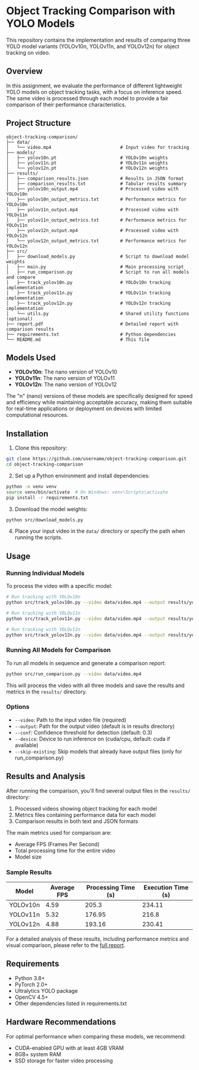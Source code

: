 # Object Tracking Comparison with YOLO Models

This repository contains the implementation and results of comparing three YOLO model variants (YOLOv10n, YOLOv11n, and YOLOv12n) for object tracking on video.

## Overview

In this assignment, we evaluate the performance of different lightweight YOLO models on object tracking tasks, with a focus on inference speed. The same video is processed through each model to provide a fair comparison of their performance characteristics.

## Project Structure

```
object-tracking-comparison/
├── data/
│   └── video.mp4                          # Input video for tracking
├── models/
│   ├── yolov10n.pt                        # YOLOv10n weights
│   ├── yolov11n.pt                        # YOLOv11n weights
│   └── yolov12n.pt                        # YOLOv12n weights
├── results/
│   ├── comparison_results.json            # Results in JSON format
│   ├── comparison_results.txt             # Tabular results summary
│   ├── yolov10n_output.mp4                # Processed video with YOLOv10n
│   ├── yolov10n_output_metrics.txt        # Performance metrics for YOLOv10n
│   ├── yolov11n_output.mp4                # Processed video with YOLOv11n
│   ├── yolov11n_output_metrics.txt        # Performance metrics for YOLOv11n
│   ├── yolov12n_output.mp4                # Processed video with YOLOv12n
│   └── yolov12n_output_metrics.txt        # Performance metrics for YOLOv12n
├── src/
│   ├── download_models.py                 # Script to download model weights
│   ├── main.py                            # Main processing script
│   ├── run_comparison.py                  # Script to run all models and compare
│   ├── track_yolov10n.py                  # YOLOv10n tracking implementation
│   ├── track_yolov11n.py                  # YOLOv11n tracking implementation
│   ├── track_yolov12n.py                  # YOLOv12n tracking implementation
│   └── utils.py                           # Shared utility functions (optional)
├── report.pdf                             # Detailed report with comparison results
├── requirements.txt                       # Python dependencies
└── README.md                              # This file
```

## Models Used

- **YOLOv10n**: The nano version of YOLOv10
- **YOLOv11n**: The nano version of YOLOv11
- **YOLOv12n**: The nano version of YOLOv12

The "n" (nano) versions of these models are specifically designed for speed and efficiency while maintaining acceptable accuracy, making them suitable for real-time applications or deployment on devices with limited computational resources.

## Installation

1. Clone this repository:
```bash
git clone https://github.com/username/object-tracking-comparison.git
cd object-tracking-comparison
```

2. Set up a Python environment and install dependencies:
```bash
python -m venv venv
source venv/bin/activate  # On Windows: venv\Scripts\activate
pip install -r requirements.txt
```

3. Download the model weights:
```bash
python src/download_models.py
```

4. Place your input video in the `data/` directory or specify the path when running the scripts.

## Usage

### Running Individual Models

To process the video with a specific model:

```bash
# Run tracking with YOLOv10n
python src/track_yolov10n.py --video data/video.mp4 --output results/yolov10n_output.mp4

# Run tracking with YOLOv11n
python src/track_yolov11n.py --video data/video.mp4 --output results/yolov11n_output.mp4

# Run tracking with YOLOv12n
python src/track_yolov12n.py --video data/video.mp4 --output results/yolov12n_output.mp4
```

### Running All Models for Comparison

To run all models in sequence and generate a comparison report:

```bash
python src/run_comparison.py --video data/video.mp4
```

This will process the video with all three models and save the results and metrics in the `results/` directory.

### Options

- `--video`: Path to the input video file (required)
- `--output`: Path for the output video (default is in results directory)
- `--conf`: Confidence threshold for detection (default: 0.3)
- `--device`: Device to run inference on (cuda/cpu, default: cuda if available)
- `--skip-existing`: Skip models that already have output files (only for run_comparison.py)

## Results and Analysis

After running the comparison, you'll find several output files in the `results/` directory:

1. Processed videos showing object tracking for each model
2. Metrics files containing performance data for each model
3. Comparison results in both text and JSON formats

The main metrics used for comparison are:
- Average FPS (Frames Per Second)
- Total processing time for the entire video
- Model size

### Sample Results

| Model    | Average FPS | Processing Time (s) | Execution Time (s) |
|----------|-------------|---------------------|-----------------|
| YOLOv10n | 4.59        | 205.3               | 234.11          |
| YOLOv11n | 5.32        | 176.95              | 216.8           |
| YOLOv12n | 4.88        | 193.16              | 230.41          |

For a detailed analysis of these results, including performance metrics and visual comparison, please refer to the [full report](report.pdf).


## Requirements

- Python 3.8+
- PyTorch 2.0+
- Ultralytics YOLO package
- OpenCV 4.5+
- Other dependencies listed in requirements.txt

## Hardware Recommendations

For optimal performance when comparing these models, we recommend:
- CUDA-enabled GPU with at least 4GB VRAM
- 8GB+ system RAM
- SSD storage for faster video processing
